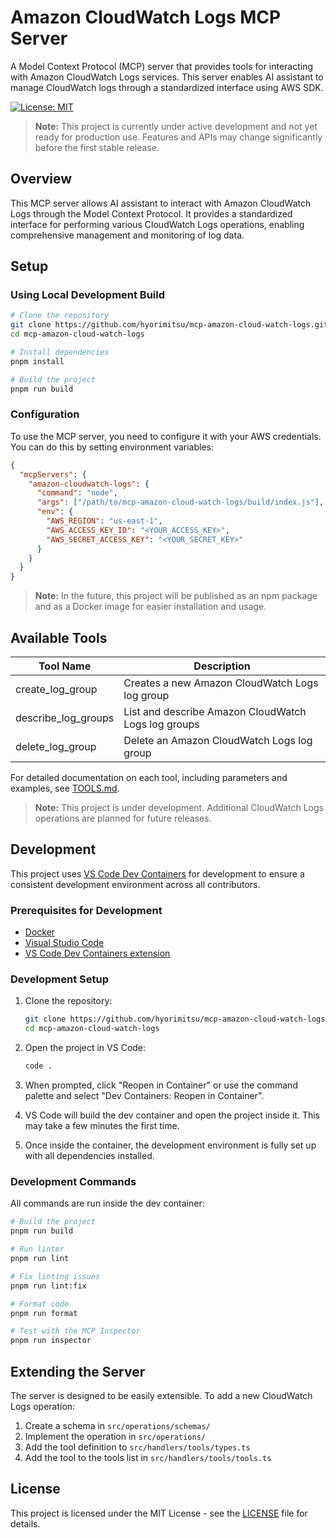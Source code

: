 # Amazon CloudWatch Logs MCP Server

A Model Context Protocol (MCP) server that provides tools for interacting with Amazon CloudWatch Logs services. This server enables AI assistant to manage CloudWatch logs through a standardized interface using AWS SDK.

[![License: MIT](https://img.shields.io/badge/License-MIT-yellow.svg)](https://opensource.org/licenses/MIT)

> **Note:** This project is currently under active development and not yet ready for production use. Features and APIs may change significantly before the first stable release.

## Overview

This MCP server allows AI assistant to interact with Amazon CloudWatch Logs through the Model Context Protocol. It provides a standardized interface for performing various CloudWatch Logs operations, enabling comprehensive management and monitoring of log data.

## Setup

### Using Local Development Build

```bash
# Clone the repository
git clone https://github.com/hyorimitsu/mcp-amazon-cloud-watch-logs.git
cd mcp-amazon-cloud-watch-logs

# Install dependencies
pnpm install

# Build the project
pnpm run build
```

### Configuration

To use the MCP server, you need to configure it with your AWS credentials. You can do this by setting environment variables:

```json
{
  "mcpServers": {
    "amazon-cloudwatch-logs": {
      "command": "node",
      "args": ["/path/to/mcp-amazon-cloud-watch-logs/build/index.js"],
      "env": {
        "AWS_REGION": "us-east-1",
        "AWS_ACCESS_KEY_ID": "<YOUR_ACCESS_KEY>",
        "AWS_SECRET_ACCESS_KEY": "<YOUR_SECRET_KEY>"
      }
    }
  }
}
```

> **Note:** In the future, this project will be published as an npm package and as a Docker image for easier installation and usage.

## Available Tools

| Tool Name           | Description                                         |
| ------------------- | --------------------------------------------------- |
| create_log_group    | Creates a new Amazon CloudWatch Logs log group      |
| describe_log_groups | List and describe Amazon CloudWatch Logs log groups |
| delete_log_group    | Delete an Amazon CloudWatch Logs log group          |

For detailed documentation on each tool, including parameters and examples, see [TOOLS.md](https://github.com/hyorimitsu/mcp-amazon-cloud-watch-logs/blob/main/TOOLS.md).

> **Note:** This project is under development. Additional CloudWatch Logs operations are planned for future releases.

## Development

This project uses [VS Code Dev Containers](https://code.visualstudio.com/docs/devcontainers/containers) for development to ensure a consistent development environment across all contributors.

### Prerequisites for Development

- [Docker](https://www.docker.com/products/docker-desktop/)
- [Visual Studio Code](https://code.visualstudio.com/)
- [VS Code Dev Containers extension](https://marketplace.visualstudio.com/items?itemName=ms-vscode-remote.remote-containers)

### Development Setup

1. Clone the repository:

   ```bash
   git clone https://github.com/hyorimitsu/mcp-amazon-cloud-watch-logs.git
   cd mcp-amazon-cloud-watch-logs
   ```

2. Open the project in VS Code:

   ```bash
   code .
   ```

3. When prompted, click "Reopen in Container" or use the command palette and select "Dev Containers: Reopen in Container".

4. VS Code will build the dev container and open the project inside it. This may take a few minutes the first time.

5. Once inside the container, the development environment is fully set up with all dependencies installed.

### Development Commands

All commands are run inside the dev container:

```bash
# Build the project
pnpm run build

# Run linter
pnpm run lint

# Fix linting issues
pnpm run lint:fix

# Format code
pnpm run format

# Test with the MCP Inspector
pnpm run inspector
```

## Extending the Server

The server is designed to be easily extensible. To add a new CloudWatch Logs operation:

1. Create a schema in `src/operations/schemas/`
2. Implement the operation in `src/operations/`
3. Add the tool definition to `src/handlers/tools/types.ts`
4. Add the tool to the tools list in `src/handlers/tools/tools.ts`

## License

This project is licensed under the MIT License - see the [LICENSE](LICENSE) file for details.
